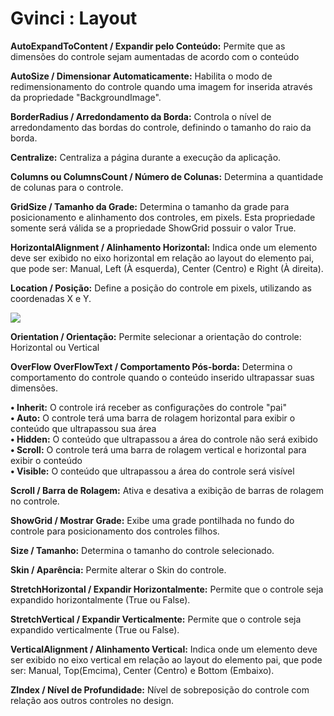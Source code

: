 # Gvinci : Layout

**AutoExpandToContent / Expandir pelo Conteúdo:** Permite que as dimensões do controle sejam aumentadas de acordo com o conteúdo

**AutoSize / Dimensionar Automaticamente:** Habilita o modo de redimensionamento do controle quando uma imagem for inserida através da propriedade "BackgroundImage".

**BorderRadius / Arredondamento da Borda:** Controla o nível de arredondamento das bordas do controle, definindo o tamanho do raio da borda.

**Centralize:** Centraliza a página durante a execução da aplicação.

**Columns ou ColumnsCount / Número de Colunas:** Determina a quantidade de colunas para o controle.

**GridSize / Tamanho da Grade:** Determina o tamanho da grade para posicionamento e alinhamento dos controles, em pixels. Esta propriedade somente será válida se a propriedade ShowGrid possuir o valor True.

**HorizontalAlignment / Alinhamento Horizontal:** Indica onde um elemento deve ser exibido no eixo horizontal em relação ao layout do elemento pai, que pode ser: Manual, Left \(À esquerda\), Center \(Centro\) e Right \(À direita\).

**Location / Posição:** Define a posição do controle em pixels, utilizando as coordenadas X e Y.

![](http://www.gvinci.com.br/manual/location2.png)

**Orientation / Orientação:** Permite selecionar a orientação do controle: Horizontal ou Vertical

**OverFlow OverFlowText / Comportamento Pós-borda:** Determina o comportamento do controle quando o conteúdo inserido ultrapassar suas dimensões.

**• Inherit:** O controle irá receber as configurações do controle "pai"  
**• Auto:** O controle terá uma barra de rolagem horizontal para exibir o conteúdo que ultrapassou sua área  
**• Hidden:** O conteúdo que ultrapassou a área do controle não será exibido  
**• Scroll:** O controle terá uma barra de rolagem vertical e horizontal para exibir o conteúdo  
**• Visible:** O conteúdo que ultrapassou a área do controle será visível

**Scroll / Barra de Rolagem:** Ativa e desativa a exibição de barras de rolagem no controle.

**ShowGrid / Mostrar Grade:** Exibe uma grade pontilhada no fundo do controle para posicionamento dos controles filhos.

**Size / Tamanho:** Determina o tamanho do controle selecionado.

**Skin / Aparência:** Permite alterar o Skin do controle.

**StretchHorizontal / Expandir Horizontalmente:** Permite que o controle seja expandido horizontalmente \(True ou False\).

**StretchVertical / Expandir Verticalmente:** Permite que o controle seja expandido verticalmente  \(True ou False\).

**VerticalAlignment / Alinhamento Vertical:**  Indica onde um elemento deve ser exibido no eixo vertical em relação ao layout do elemento pai, que pode ser: Manual, Top\(Emcima\), Center \(Centro\) e Bottom \(Embaixo\).

**ZIndex / Nível de Profundidade:** Nível de sobreposição do controle com relação aos outros controles no design.

